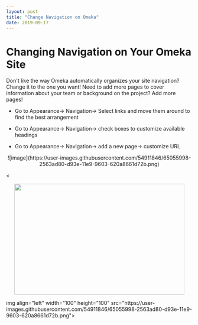 ```yaml
---
layout: post
title: "Change Navigation on Omeka"
date: 2019-09-17
---
```

# Changing Navigation on Your Omeka Site #

Don't like the way Omeka automatically organizes your site navigation? Change it to the one you want!
Need to add more pages to cover information about your team or background on the project? Add more pages!

* Go to Appearance-> Navigation-> Select links and move them around to find the best arrangement

* Go to Appearance-> Navigation-> check boxes to customize available headings

* Go to Appearance-> Navigation-> add a new page-> customize URL

<p align="center">![image](https://user-images.githubusercontent.com/54911846/65055998-2563ad80-d93e-11e9-9603-620a8661d72b.png)</p>

<<p align="center">
  <img width="460" height="300" src="https://user-images.githubusercontent.com/54911846/65055998-2563ad80-d93e-11e9-9603-620a8661d72b.png">
</p>img align="left" width="100" height="100" src="https://user-images.githubusercontent.com/54911846/65055998-2563ad80-d93e-11e9-9603-620a8661d72b.png">
